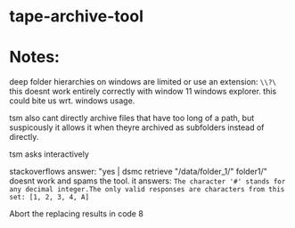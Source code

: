 # tape-archive-tool


# Notes:

deep folder hierarchies on windows are limited or use an extension: `\\?\`
this doesnt work entirely correctly with window 11 windows explorer. 
this could bite us wrt. windows usage.

tsm also cant directly archive files that have too long of a path, 
but suspicously it allows it when theyre archived as subfolders instead of directly.

tsm asks interactively 

stackoverflows answer:
"yes | dsmc retrieve "/data/folder_1/" folder1/"
doesnt work and spams the tool.
it answers:
`The character '#' stands for any decimal integer.The only valid responses are characters from this set: [1, 2, 3, 4, A]`


Abort the replacing results in code 8
